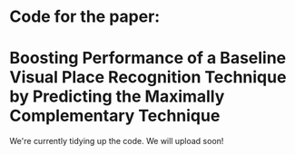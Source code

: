 # Code for the paper:
# Boosting Performance of a Baseline Visual Place Recognition Technique by Predicting the Maximally Complementary Technique

We're currently tidying up the code. We will upload soon!
